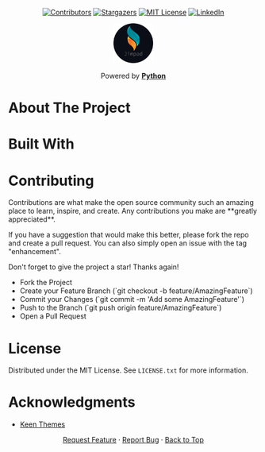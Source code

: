 <!-- Improved compatibility of back to top link: See: https://github.com/othneildrew/Best-README-Template/pull/73 -->

<a name="readme-top"></a>

<!--
*** Thanks for checking out the Best-README-Template. If you have a suggestion
*** that would make this better, please fork the repo and create a pull request
*** or simply open an issue with the tag "enhancement".
*** Don't forget to give the project a star!
*** Thanks again! Now go create something AMAZING! :D
-->

<!-- PROJECT SHIELDS -->
<!--
*** I'm using markdown "reference style" links for readability.
*** Reference links are enclosed in brackets [ ] instead of parentheses ( ).
*** See the bottom of this document for the declaration of the reference variables
*** for contributors-url, forks-url, etc. This is an optional, concise syntax you may use.
*** https://www.markdownguide.org/basic-syntax/#reference-style-links
-->
<!-- PROJECT LOGO -->
<div align="center">

[![Contributors][contributors-shield]][contributors-url]
[![Stargazers][stars-shield]][stars-url]
[![MIT License][license-shield]][license-url]
[![LinkedIn][linkedin-shield]][linkedin-url]

<a>
<img src="./logo/logo.png" alt="Logo" width="80" height="80">
</a>

  <p>
    Powered by
    <a href="https://www.python.org/"><strong>Python</strong></a>
  </p>
</div>
<!-- INTRODUCTORY -->
<div> 
</div>

<!-- ABOUT THE PROJECT -->
<h1>About The Project</h1>

<!-- BUILT WITH -->
<h1>Built With</h1>

<!-- CONTRIBUTING -->
<h1>Contributing</h1>

<p>Contributions are what make the open source community such an amazing place to learn, inspire, and create. Any contributions you make are **greatly appreciated**.</p>

<p>If you have a suggestion that would make this better, please fork the repo and create a pull request. You can also simply open an issue with the tag "enhancement".</p>
<p>Don't forget to give the project a star! Thanks again!</p>
<ul>
  <li>
  Fork the Project
  </li>
  <li>
  Create your Feature Branch (`git checkout -b feature/AmazingFeature`)
  </li>
  <li>
  Commit your Changes (`git commit -m 'Add some AmazingFeature'`)
  </li>
  <li>
  Push to the Branch (`git push origin feature/AmazingFeature`)
  </li>
  <li>
  Open a Pull Request
  </li>
</ul>

<!-- LICENSE -->
# License
Distributed under the MIT License. See `LICENSE.txt` for more information.

<!-- ACKNOWLEDGMENTS -->
# Acknowledgments
<div>

* [Keen Themes](https://keenthemes.com/)

</div>

<!-- FOOTER -->
<div align="center">
    <a href="https://github.com/Jimpad/scientific-calculator-python/issues">Request Feature</a>
    ·
    <a href="https://github.com/Jimpad/scientific-calculator-python/issues">Report Bug</a>
    ·
    <a href="#readme-top">Back to Top</a>
</div>

<!-- MARKDOWN LINKS & IMAGES -->
<!-- https://www.markdownguide.org/basic-syntax/#reference-style-links -->

[contributors-shield]: https://img.shields.io/github/contributors/Jimpad/scientific-calculator-python.svg?style=for-the-badge
[contributors-url]: https://github.com/Jimpad/scientific-calculator-python/graphs/contributors
[forks-shield]: https://img.shields.io/github/forks/Jimpad/scientific-calculator-python.svg?style=for-the-badge
[forks-url]: https://github.com/Jimpad/scientific-calculator-python/network/members
[stars-shield]: https://img.shields.io/github/stars/Jimpad/scientific-calculator-python.svg?style=for-the-badge
[stars-url]: https://github.com/Jimpad/scientific-calculator-python/stargazers
[issues-shield]: https://img.shields.io/github/issues/Jimpad/scientific-calculator-python.svg?style=for-the-badge
[issues-url]: https://github.com/Jimpad/scientific-calculator-python/issues
[license-shield]: https://img.shields.io/github/license/Jimpad/scientific-calculator-python.svg?style=for-the-badge
[license-url]: https://github.com/Jimpad/scientific-calculator-python/blob/master/LICENSE.txt
[linkedin-shield]: https://img.shields.io/badge/-LinkedIn-black.svg?style=for-the-badge&logo=linkedin&colorB=555
[linkedin-url]: https://linkedin.com/in/Jimpad

<!-- MARKDOWN LINKS & IMAGES -->
<!-- https://www.markdownguide.org/basic-syntax/#reference-style-links -->
